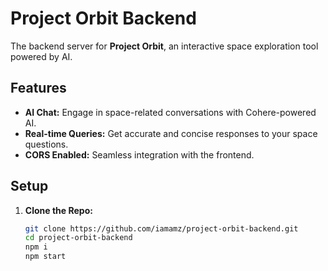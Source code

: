 # Project Orbit Backend

The backend server for **Project Orbit**, an interactive space exploration tool powered by AI.

## Features

- **AI Chat:** Engage in space-related conversations with Cohere-powered AI.
- **Real-time Queries:** Get accurate and concise responses to your space questions.
- **CORS Enabled:** Seamless integration with the frontend.

## Setup

1. **Clone the Repo:**
   ```bash
   git clone https://github.com/iamamz/project-orbit-backend.git
   cd project-orbit-backend
   npm i 
   npm start


